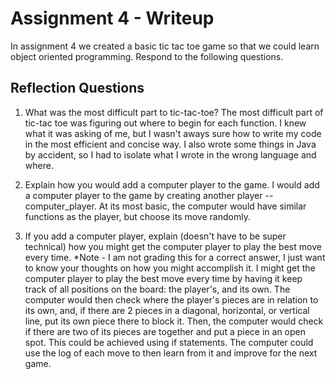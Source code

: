 # Assignment 4 - Writeup

In assignment 4 we created a basic tic tac toe game so that we could learn object oriented programming. Respond to the following questions.

## Reflection Questions

1. What was the most difficult part to tic-tac-toe? 
The most difficult part of tic-tac toe was figuring out where to begin for each function. I knew what it was asking of me, but I wasn't aways sure how to write my code in the most efficient and concise way. I also wrote some things in Java by accident, so I had to isolate what I wrote in the wrong language and where. 

2. Explain how you would add a computer player to the game. 
I would add a computer player to the game by creating another player -- computer_player. At its most basic, the computer would have similar functions as the player, but choose its move randomly. 

3. If you add a computer player, explain (doesn't have to be super technical) how you might get the computer player to play the best move every time. *Note - I am not grading this for a correct answer, I just want to know your thoughts on how you might accomplish it. 
I might get the computer player to play the best move every time by having it keep track of all positions on the board: the player's, and its own. The computer would then check where the player's pieces are in relation to its own, and, if there are 2 pieces in a diagonal, horizontal, or vertical line, put its own piece there to block it. Then, the computer would check if there are two of its pieces are together and put a piece in an open spot. This could be achieved using if statements. The computer could use the log of each move to then learn from it and improve for the next game. 
